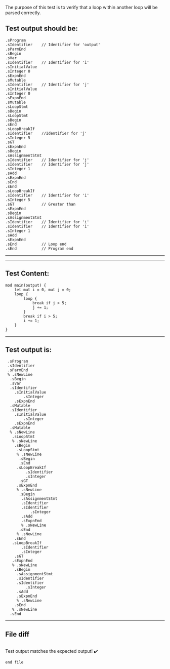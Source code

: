 The purpose of this test is to verify that a loop within another loop will be parsed correctly.

Test output should be:
--------------------------
```
.sProgram
.sIdentifier    // Identifier for 'output'
.sParmEnd
.sBegin
.sVar
.sIdentifier    // Identifier for 'i'
.sInitialValue
.sInteger 0
.sExpnEnd
.sMutable
.sIdentifier    // Identifier for 'j'
.sInitialValue
.sInteger 0
.sExpnEnd
.sMutable
.sLoopStmt
.sBegin
.sLoopStmt
.sBegin
.sEnd
.sLoopBreakIf
.sIdentifier    //Identifier for 'j'
.sInteger 5
.sGT
.sExpnEnd
.sBegin
.sAssignmentStmt
.sIdentifier    // Identifier for 'j'
.sIdentifier    // Identifier for 'j'
.sInteger 1
.sAdd
.sExpnEnd
.sEnd
.sEnd
.sLoopBreakIf
.sIdentifier    // Identifier for 'i'
.sInteger 5
.sGT            // Greater than
.sExpnEnd
.sBegin
.sAssignmentStmt
.sIdentifier    // Identifier for 'i'
.sIdentifier    // Identifier for 'i'
.sInteger 1
.sAdd
.sExpnEnd
.sEnd           // Loop end
.sEnd           // Program end

```
--------------------------

-------------------------

Test Content: 
-------------------------
```
mod main(output) {
    let mut i = 0, mut j = 0;
    loop {
        loop {
            break if j > 5;
            j += 1;
        }
        break if i > 5;
        i += 1;
    }
}
```
------------------------
Test output is: 
-------------------------
```
 .sProgram
 .sIdentifier
 .sParmEnd
 % .sNewLine
  .sBegin
  .sVar
  .sIdentifier
    .sInitialValue
        .sInteger
    .sExpnEnd
  .sMutable
  .sIdentifier
    .sInitialValue
        .sInteger
    .sExpnEnd
  .sMutable
  % .sNewLine
   .sLoopStmt
   % .sNewLine
    .sBegin
     .sLoopStmt
     % .sNewLine
      .sBegin
      .sEnd
     .sLoopBreakIf
         .sIdentifier
         .sInteger
      .sGT
     .sExpnEnd
     % .sNewLine
      .sBegin
       .sAssignmentStmt
       .sIdentifier
       .sIdentifier
           .sInteger
       .sAdd
       .sExpnEnd
       % .sNewLine
      .sEnd
     % .sNewLine
    .sEnd
   .sLoopBreakIf
       .sIdentifier
       .sInteger
    .sGT
   .sExpnEnd
   % .sNewLine
    .sBegin
     .sAssignmentStmt
     .sIdentifier
     .sIdentifier
         .sInteger
     .sAdd
     .sExpnEnd
     % .sNewLine
    .sEnd
   % .sNewLine
  .sEnd

```
------------------------

File diff
-------------------------
```diff

```
Test output matches the expected output! :heavy_check_mark:

```
end file
